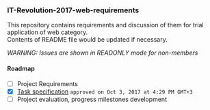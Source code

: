 ### IT-Revolution-2017-web-requirements

This repository contains requirements and discussion of them for trial application of web category.  
Contents of README file would be updated if necessary.

*WARNING: Issues are shown in READONLY mode for non-members*


#### Roadmap
- [ ] Project Requirements
- [x] [Task specification](https://github.com/eko24ive/IT-Revolution-2017-web-requirements/issues/2) `approved on Oct 3, 2017 at 4:29 PM GMT+3`
- [ ] Project evaluation, progress milestones development

